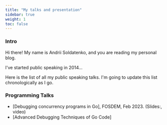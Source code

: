```yaml
---
title: "My talks and presentation"
sidebar: true
weight: 1
toc: false
---
```


### Intro

Hi there! My name is Andrii Soldatenko, and you are reading my personal blog.

I've started public speaking in 2014...

Here is the list of all my public speaking talks. I'm going to update this list
chronologically as I go.

### Programming Talks

* [Debugging concurrency programs in Go], FOSDEM, Feb 2023. (Slides:, video)
* [Advanced Debugging Techniques of Go Code]

[//]: # (* <name>. conf name, month YEAR.)
